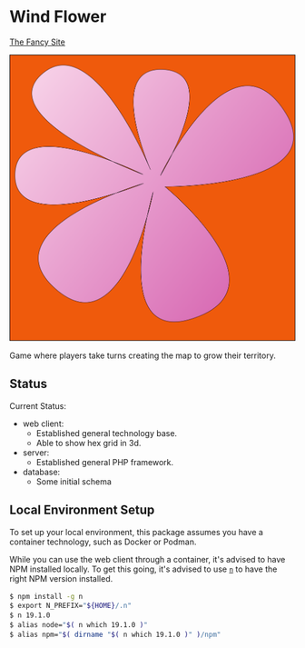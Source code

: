 # Wind Flower

[The Fancy Site](https://groboclown.github.io/wind-flower-game)

![wind flower icon](web-client/public/icons/fav-icon.svg)

Game where players take turns creating the map to grow their territory.


## Status

Current Status:

* web client:
    * Established general technology base.
    * Able to show hex grid in 3d.
* server:
    * Established general PHP framework.
* database:
    * Some initial schema


## Local Environment Setup

To set up your local environment, this package assumes you have a container technology, such as Docker or Podman.

While you can use the web client through a container, it's advised to have NPM installed locally.  To get this going, it's advised to use [`n`](https://www.npmjs.com/package/n) to have the right NPM version installed.

```bash
$ npm install -g n
$ export N_PREFIX="${HOME}/.n"
$ n 19.1.0
$ alias node="$( n which 19.1.0 )"
$ alias npm="$( dirname "$( n which 19.1.0 )" )/npm"
```
